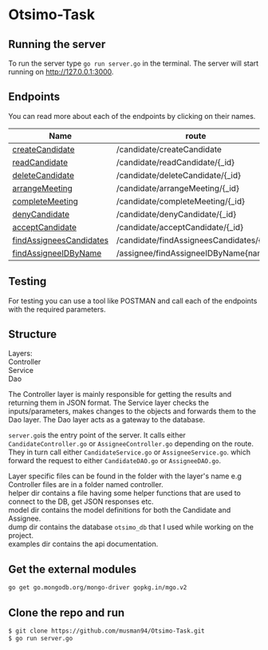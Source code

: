 # Otsimo-Task
## Running the server
To run the server type `go run server.go` in the terminal. The server will start running on http://127.0.0.1:3000. 

## Endpoints
You can read more about each of the endpoints by clicking on their names. 

|Name                                                                    |route                                    |method |                                                  
|------------------------------------------------------------------------|-----------------------------------------|-------                  
[createCandidate](examples/candidate/createCandidate.md)                 |/candidate/createCandidate               |POST   |
[readCandidate](examples/candidate/readCandidate.md)                     |/candidate/readCandidate/{_id}           |GET    |
[deleteCandidate](examples/candidate/deleteCandidate.md)                 |/candidate/deleteCandidate/{_id}         |DELETE |
[arrangeMeeting](examples/candidate/arrangeMeeting.md)                   |/candidate/arrangeMeeting/{_id}          |PUT    |
[completeMeeting](examples/candidate/completeMeeting.md)                 |/candidate/completeMeeting/{_id}         |PUT    |
[denyCandidate](examples/candidate/denyCandidate.md)                     |/candidate/denyCandidate/{_id}           |PUT    |
[acceptCandidate](examples/candidate/acceptCandidate.md)                 |/candidate/acceptCandidate/{_id}         |PUT    |
[findAssigneesCandidates](examples/candidate/findAssigneesCandidates.md) |/candidate/findAssigneesCandidates/{_id} |GET    |
[findAssigneeIDByName](examples/assignee/findAssigneeIDByName.md)        |/assignee/findAssigneeIDByName{name}     |GET    |

## Testing
For testing you can use a tool like POSTMAN and call each of the endpoints with the required parameters.  

## Structure
Layers:        
Controller   
Service   
Dao   

The Controller layer is mainly responsible for getting the results and returning them in JSON format. The Service layer checks the inputs/parameters, makes changes to the objects and forwards them to the Dao layer. The Dao layer acts as a gateway to the database.   

`server.go`is the entry point of the server. It calls either `CandidateController.go` or `AssigneeController.go` depending on the route. They in turn call either `CandidateService.go` or `AssigneeService.go`. which forward the request to either `CandidateDAO.go` or `AssigneeDAO.go`.   

Layer specific files can be found in the folder with the layer's name e.g Controller files are in a folder named controller.   
helper dir contains a file having some helper functions that are used to connect to the DB, get JSON responses etc.   
model dir contains the model definitions for both the Candidate and Assignee.   
dump dir contains the database `otsimo_db` that I used while working on the project.   
examples dir contains the api documentation.   

## Get the external modules

 ```sh
go get go.mongodb.org/mongo-driver gopkg.in/mgo.v2
```

## Clone the repo and run

 ```sh
$ git clone https://github.com/musman94/Otsimo-Task.git
$ go run server.go
```
